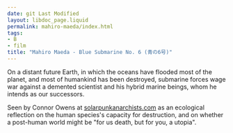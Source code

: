 ```yaml
---
date: git Last Modified
layout: libdoc_page.liquid
permalink: mahiro-maeda/index.html
tags:
- B
- film
title: "Mahiro Maeda - Blue Submarine No. 6 (青の6号)"
---
```


On a distant future Earth, in which the oceans have  flooded most of the planet, and most of humankind has been destroyed, submarine  forces wage war against a demented scientist and his hybrid marine beings, whom  he intends as our successors.

Seen by Connor Owens at <a href="https://solarpunkanarchists.com/tag/anime/">solarpunkanarchists.com</a>  as an ecological reflection on the human species's capacity for destruction, and  on whether a post-human world might be "for us death, but for you, a utopia".
